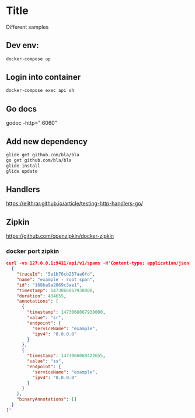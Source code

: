 # Title
Different samples

## Dev env:
```bash
docker-compose up
```
## Login into container
```bash
docker-compose exec api sh
```

## Go docs
 godoc -http=":6060"

## Add new dependency
```bash
glide get github.com/bla/bla
go get github.com/bla/bla
glide install
glide update
```

## Handlers
https://elithrar.github.io/article/testing-http-handlers-go/

## Zipkin
https://github.com/openzipkin/docker-zipkin
### docker port zipkin

```json
curl -vs 127.0.0.1:9411/api/v1/spans -H'Content-type: application/json' -H 'Expect:' -d '[
  {
    "traceId": "5e1b76cb257aa6fd",
    "name": "example - root span",
    "id": "168ba9a2869c3ae1",
    "timestamp": 1473066067938000,
    "duration": 484655,
    "annotations": [
      {
        "timestamp": 1473066067938000,
        "value": "sr",
        "endpoint": {
          "serviceName": "example",
          "ipv4": "0.0.0.0"
        }
      },
      {
        "timestamp": 1473066068422655,
        "value": "ss",
        "endpoint": {
          "serviceName": "example",
          "ipv4": "0.0.0.0"
        }
      }
    ],
    "binaryAnnotations": []
  }
]'
```
